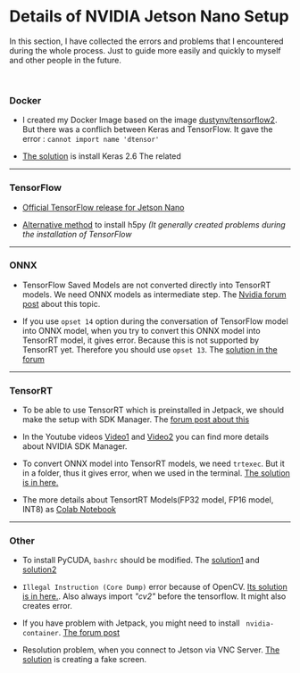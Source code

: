 # Details of NVIDIA Jetson Nano Setup
In this section, I have collected the errors and problems that I encountered during the whole process. Just to guide more easily and quickly to myself and other people in the future.

</br>

### Docker
- I created my Docker Image based on the image [dustynv/tensorflow2](https://hub.docker.com/r/dustynv/tensorflow2/tags). But there was a conflich between Keras and TensorFlow. It gave the error : `cannot import name 'dtensor'`

- [The solution](https://stackoverflow.com/questions/72093082/importerror-cannot-import-name-dtensor) is install Keras 2.6 The related 

---


### TensorFlow

- [Official TensorFlow release for Jetson Nano](https://forums.developer.nvidia.com/t/official-tensorflow-for-jetson-nano/71770)

- [Alternative method](https://forums.developer.nvidia.com/t/cant-install-h5py-on-jetpack-4-3/144272/9) to install h5py _(It generally created problems during the installation of TensorFlow_

---

### ONNX

- TensorFlow Saved Models are not converted directly into TensorRT models. We need ONNX models as intermediate step. The [Nvidia forum post](https://forums.developer.nvidia.com/t/keras-pb-model-to-tensorrt-engine-conversion/191242/5) about this topic. 

- If you use `opset 14` option during the conversation of TensorFlow model into ONNX model, when you try to convert this ONNX model into TensorRT model, it gives error. Because this is not supported by TensorRT yet. Therefore you should use `opset 13`. The [solution in the forum](https://forums.developer.nvidia.com/t/tensorrt-parsing-onnx-model-error/194884/9)

---

### TensorRT

- To be able to use TensorRT which is preinstalled in Jetpack, we should make the setup with SDK Manager. The [forum post about this](TensorRThttps://forums.developer.nvidia.com/t/jetson-nano-tensorrt-python-import-error/107831/4)

- In the Youtube videos [Video1](https://www.youtube.com/watch?v=Ucg5Zqm9ZMk&t=2s&ab_channel=JetsonHacks) and [Video2](https://www.youtube.com/watch?v=D0v1q-HUM4o&list=PLWw98q-Xe7iF6gMaE7Yv8ATbe0z78O9yG&index=4) you can find more details about NVIDIA SDK Manager.

- To convert ONNX model into TensorRT models, we need `trtexec`. But it in a folder, thus it gives error, when we used in the terminal. [The solution is in here.](https://forums.developer.nvidia.com/t/bash-trtexec-command-not-found/127302/6)

- The more details about TensortRT Models(FP32 model, FP16 model, INT8) as [Colab Notebook](https://colab.research.google.com/github/vinhngx/tensorrt/blob/vinhn-tf20-notebook/tftrt/examples/image-classification/TFv2-TF-TRT-inference-from-Keras-saved-model.ipynb#scrollTo=G2F8t6cPkVQS) 


---

### Other

- To install PyCUDA, `bashrc` should be modified. The [solution1](https://forums.developer.nvidia.com/t/cant-install-pycuda-on-jetson-nano/217516/2) and [solution2](https://forums.developer.nvidia.com/t/pycuda-error-in-jetson-nano/83782/5)

- `Illegal Instruction (Core Dump)` error because of OpenCV. [Its solution is in here.](https://forums.developer.nvidia.com/t/opencv-import-fails-with-illegal-instruction-core-dump/168060). Also always import _"cv2"_ before the tensorflow. It might also creates error.

- If you have problem with Jetpack, you might need to install ` nvidia-container`. [The forum post]( https://forums.developer.nvidia.com/t/problem-with-jetpack/241169/2)

- Resolution problem, when you connect to Jetson via VNC Server. [The solution](https://forums.developer.nvidia.com/t/640x480-for-vnc-offer-more-choices/158713/6) is creating a fake screen.
